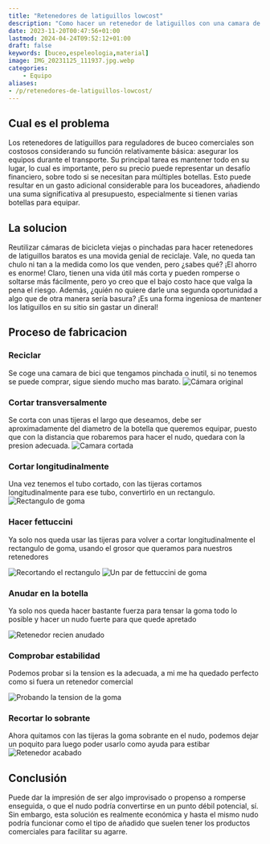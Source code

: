 ```yaml
---
title: "Retenedores de latiguillos lowcost"
description: "Como hacer un retenedor de latiguillos con una camara de bicicleta usada"
date: 2023-11-20T00:47:56+01:00
lastmod: 2024-04-24T09:52:12+01:00
draft: false
keywords: [buceo,espeleologia,material]
image: IMG_20231125_111937.jpg.webp
categories:
    - Equipo
aliases:
- /p/retenedores-de-latiguillos-lowcost/
---
```


## Cual es el problema

Los retenedores de latiguillos para reguladores de buceo comerciales son costosos considerando su función relativamente básica: asegurar los equipos durante el transporte. Su principal tarea es mantener todo en su lugar, lo cual es importante, pero su precio puede representar un desafío financiero, sobre todo si se necesitan para múltiples botellas. Esto puede resultar en un gasto adicional considerable para los buceadores, añadiendo una suma significativa al presupuesto, especialmente si tienen varias botellas para equipar.

## La solucion

Reutilizar cámaras de bicicleta viejas o pinchadas para hacer retenedores de latiguillos baratos es una movida genial de reciclaje. Vale, no queda tan chulo ni tan a la medida como los que venden, pero ¿sabes qué? ¡El ahorro es enorme! Claro, tienen una vida útil más corta y pueden romperse o soltarse más fácilmente, pero yo creo que el bajo costo hace que valga la pena el riesgo. Además, ¿quién no quiere darle una segunda oportunidad a algo que de otra manera sería basura? ¡Es una forma ingeniosa de mantener los latiguillos en su sitio sin gastar un dineral!

## Proceso de fabricacion

### Reciclar
Se coge una camara de bici que tengamos pinchada o inutil, si no tenemos se puede comprar, sigue siendo mucho mas barato.
![Cámara original](IMG_20231125_111333.jpg.webp)

### Cortar transversalmente
Se corta con unas tijeras el largo que deseamos, debe ser aproximadamente del diametro de la botella que queremos equipar, puesto que con la distancia que robaremos para hacer el nudo, quedara con la presion adecuada.
![Camara cortada](IMG_20231125_111348.jpg.webp)

### Cortar longitudinalmente
Una vez tenemos el tubo cortado, con las tijeras cortamos longitudinalmente para ese tubo, convertirlo en un rectangulo.
![Rectangulo de goma](IMG_20231125_111404.jpg.webp)

### Hacer fettuccini
Ya solo nos queda usar las tijeras para volver a cortar longitudinalmente el rectangulo de goma, usando el grosor que queramos para nuestros retenedores

![Recortando el rectangulo](IMG_20231125_111445.jpg.webp)
![Un par de fettuccini de goma](IMG_20231125_111549.jpg.webp)

### Anudar en la botella

Ya solo nos queda hacer bastante fuerza para tensar la goma todo lo posible y hacer un nudo fuerte para que quede apretado

![Retenedor recien anudado](IMG_20231125_111813.jpg.webp)

### Comprobar estabilidad
Podemos probar si la tension es la adecuada, a mi me ha quedado perfecto como si fuera un retenedor comercial

![Probando la tension de la goma](IMG_20231125_111859.jpg.webp)

### Recortar lo sobrante
Ahora quitamos con las tijeras la goma sobrante en el nudo, podemos dejar un poquito para luego poder usarlo como ayuda para estibar
![Retenedor acabado](IMG_20231125_111937.jpg.webp)

## Conclusión

Puede dar la impresión de ser algo improvisado o propenso a romperse enseguida, o que el nudo podría convertirse en un punto débil potencial, sí. Sin embargo, esta solución es realmente económica y hasta el mismo nudo podría funcionar como el tipo de añadido que suelen tener los productos comerciales para facilitar su agarre.








